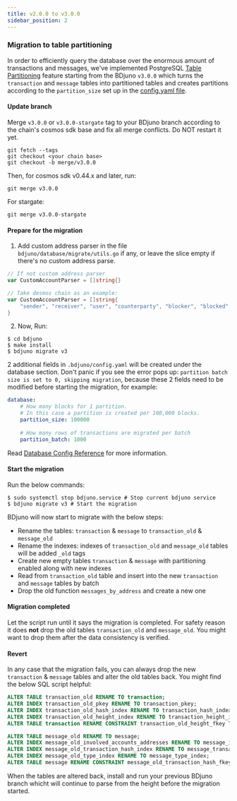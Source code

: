 ```yaml
---
title: v2.0.0 to v3.0.0
sidebar_position: 2
---
```


### Migration to table partitioning
In order to efficiently query the database over the enormous amount of transactions and messages,
we've implemented PostgreSQL [Table Partitioning](https://www.postgresql.org/docs/10/ddl-partitioning.html) feature
starting from the BDjuno `v3.0.0` which turns the `transaction` and `message` tables into partitioned
tables and creates partitions according to the `partition_size` set up in the [config.yaml file](./../config/config.md#database). 

#### Update branch
Merge `v3.0.0` or `v3.0.0-stargate` tag to your BDjuno branch according to the chain's cosmos sdk base and fix all merge conflicts. 
Do NOT restart it yet.
```
git fetch --tags
git checkout <your chain base>
git checkout -b merge/v3.0.0
```

Then, for cosmos sdk v0.44.x and later, run:
```
git merge v3.0.0
```
For stargate:
```
git merge v3.0.0-stargate
```

#### Prepare for the migration
1. Add custom address parser in the file `bdjuno/database/migrate/utils.go` if any, 
or leave the slice empty if there's no custom address parse. 
```go
// If not custom address parser
var CustomAccountParser = []string{}
```
```go
// Take desmos chain as an example:
var CustomAccountParser = []string{
	"sender", "receiver", "user", "counterparty", "blocker", "blocked",
}
```
2. Now, Run:
```shell
$ cd bdjuno
$ make install
$ bdjuno migrate v3
```
2 additional fields in `.bdjuno/config.yaml` will be created under the database section. 
Don't panic if you see the error pops up: `partition batch size is set to 0, skipping migration`, 
because these 2 fields need to be modified before starting the migration, for example:
```yaml
database:
    # How many blocks for 1 partition. 
    # In this case a partition is created per 100,000 blocks.
    partition_size: 100000
    
    # How many rows of transactions are migrated per batch 
    partition_batch: 1000 
```
Read [Database Config Reference](./../config/config.md#database) for more information.

#### Start the migration
Run the below commands:
```shell
$ sudo systemctl stop bdjuno.service # Stop current bdjuno service
$ bdjuno migrate v3 # Start the migration
```
BDjuno will now start to migrate with the below steps: 
  - Rename the tables: `transaction` & `message` to `transaction_old` & `message_old`
  - Rename the indexes: indexes of `transaction_old` and `message_old` tables will be added `_old` tags
  - Create new empty tables `transaction` & `message` with partitioning enabled along with new indexes
  - Read from `transaction_old` table and insert into the new `transaction` and `message` tables by batch
  - Drop the old function `messages_by_address` and create a new one

#### Migration completed
Let the script run until it says the migration is completed. For safety reason it does __not__ drop the old tables `transaction_old` and `message_old`. 
You might want to drop them after the data consistency is verified.

#### Revert
In any case that the migration fails, you can always drop the new `transaction` & `message` tables and alter the old tables back.
You might find the below SQL script helpful:
```sql
ALTER TABLE transaction_old RENAME TO transaction;
ALTER INDEX transaction_old_pkey RENAME TO transaction_pkey;
ALTER INDEX transaction_old_hash_index RENAME TO transaction_hash_index;
ALTER INDEX transaction_old_height_index RENAME TO transaction_height_index;
ALTER TABLE transaction RENAME CONSTRAINT transaction_old_height_fkey TO transaction_height_fkey;

ALTER TABLE message_old RENAME TO message;
ALTER INDEX message_old_involved_accounts_addresses RENAME TO message_involved_accounts_addresses;
ALTER INDEX message_old_transaction_hash_index RENAME TO message_transaction_hash_index;
ALTER INDEX message_old_type_index RENAME TO message_type_index;
ALTER TABLE message RENAME CONSTRAINT message_old_transaction_hash_fkey TO message_transaction_hash_fkey;
```

When the tables are altered back, install and run your previous BDjuno branch whicht 
will continue to parse from the height before the migration started.